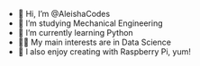 - 👋 Hi, I’m @AleishaCodes
- 🧩 I’m studying Mechanical Engineering
- 🐍 I’m currently learning Python 
- 👩‍🔬 My main interests are in Data Science
- 🥧 I also enjoy creating with Raspberry Pi, yum!

<!---
AleishaCodes/AleishaCodes is a ✨ special ✨ repository because its `README.md` (this file) appears on your GitHub profile.
You can click the Preview link to take a look at your changes.
--->
